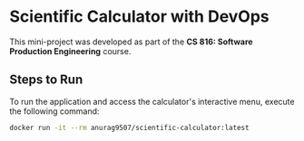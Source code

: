 # Scientific Calculator with DevOps

This mini-project was developed as part of the **CS 816: Software Production Engineering** course.

## Steps to Run

To run the application and access the calculator's interactive menu, execute the following command:

```bash
docker run -it --rm anurag9507/scientific-calculator:latest
```